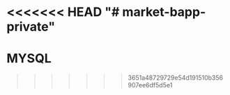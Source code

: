 <<<<<<< HEAD
"# market-bapp-private" 
=======
# MYSQL
>>>>>>> 3651a48729729e54d191510b356907ee6df5d5e1
